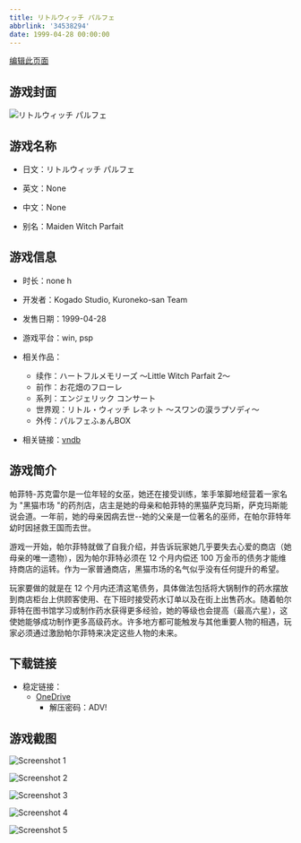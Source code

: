 ```yaml
---
title: リトルウィッチ パルフェ
abbrlink: '34538294'
date: 1999-04-28 00:00:00
---
```

[编辑此页面](https://github.com/ACG-3/ADV3-source/blob/main/source/_posts/games/%E3%83%AA%E3%83%88%E3%83%AB%E3%82%A6%E3%82%A3%E3%83%83%E3%83%81%20%E3%83%91%E3%83%AB%E3%83%95%E3%82%A7.md)

## 游戏封面

![リトルウィッチ パルフェ](https://pan.timero.xyz/onedrive/img_lib_001/%E3%83%AA%E3%83%88%E3%83%AB%E3%82%A6%E3%82%A3%E3%83%83%E3%83%81%20%E3%83%91%E3%83%AB%E3%83%95%E3%82%A7_cover.avif)


## 游戏名称

- 日文：リトルウィッチ パルフェ
- 英文：None
- 中文：None

- 别名：Maiden Witch Parfait


## 游戏信息

- 时长：none h
- 开发者：Kogado Studio, Kuroneko-san Team
- 发售日期：1999-04-28
- 游戏平台：win, psp
- 相关作品：
   - 续作：ハートフルメモリーズ 〜Little Witch Parfait 2〜
   - 前作：お花畑のフローレ
   - 系列：エンジェリック コンサート
   - 世界观：リトル・ウィッチ レネット 〜スワンの涙ラプソディ〜
   - 外传：パルフェふぁんBOX

- 相关链接：[vndb](https://vndb.org/v873)


## 游戏简介

帕菲特-苏克雷尔是一位年轻的女巫，她还在接受训练，笨手笨脚地经营着一家名为 "黑猫市场 "的药剂店，店主是她的母亲和帕菲特的黑猫萨克玛斯，萨克玛斯能说会道。一年前，她的母亲因病去世--她的父亲是一位著名的巫师，在帕尔菲特年幼时因拯救王国而去世。

游戏一开始，帕尔菲特就做了自我介绍，并告诉玩家她几乎要失去心爱的商店（她母亲的唯一遗物），因为帕尔菲特必须在 12 个月内偿还 100 万金币的债务才能维持商店的运转。作为一家普通商店，黑猫市场的名气似乎没有任何提升的希望。

玩家要做的就是在 12 个月内还清这笔债务，具体做法包括将大锅制作的药水摆放到商店柜台上供顾客使用、在下班时接受药水订单以及在街上出售药水。随着帕尔菲特在图书馆学习或制作药水获得更多经验，她的等级也会提高（最高六星），这使她能够成功制作更多高级药水。许多地方都可能触发与其他重要人物的相遇，玩家必须通过激励帕尔菲特来决定这些人物的未来。




## 下载链接

- 稳定链接：
    - [OneDrive](https://pan.timero.xyz/onedrive/adv_lib_001/%E3%83%AA%E3%83%88%E3%83%AB%E3%82%A6%E3%82%A3%E3%83%83%E3%83%81%20%E3%83%91%E3%83%AB%E3%83%95%E3%82%A7)
        - 解压密码：ADV!



## 游戏截图


![Screenshot 1](https://pan.timero.xyz/onedrive/img_lib_001/%E3%83%AA%E3%83%88%E3%83%AB%E3%82%A6%E3%82%A3%E3%83%83%E3%83%81%20%E3%83%91%E3%83%AB%E3%83%95%E3%82%A7_Screenshot_1.avif)

![Screenshot 2](https://pan.timero.xyz/onedrive/img_lib_001/%E3%83%AA%E3%83%88%E3%83%AB%E3%82%A6%E3%82%A3%E3%83%83%E3%83%81%20%E3%83%91%E3%83%AB%E3%83%95%E3%82%A7_Screenshot_2.avif)

![Screenshot 3](https://pan.timero.xyz/onedrive/img_lib_001/%E3%83%AA%E3%83%88%E3%83%AB%E3%82%A6%E3%82%A3%E3%83%83%E3%83%81%20%E3%83%91%E3%83%AB%E3%83%95%E3%82%A7_Screenshot_3.avif)

![Screenshot 4](https://pan.timero.xyz/onedrive/img_lib_001/%E3%83%AA%E3%83%88%E3%83%AB%E3%82%A6%E3%82%A3%E3%83%83%E3%83%81%20%E3%83%91%E3%83%AB%E3%83%95%E3%82%A7_Screenshot_4.avif)

![Screenshot 5](https://pan.timero.xyz/onedrive/img_lib_001/%E3%83%AA%E3%83%88%E3%83%AB%E3%82%A6%E3%82%A3%E3%83%83%E3%83%81%20%E3%83%91%E3%83%AB%E3%83%95%E3%82%A7_Screenshot_5.avif)

